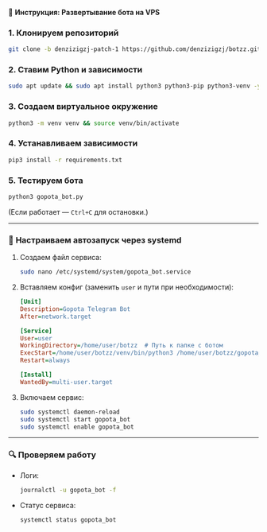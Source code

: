 🚀 **Инструкция: Развертывание бота на VPS**  

### 1. **Клонируем репозиторий**  
```bash
git clone -b denzizigzj-patch-1 https://github.com/denzizigzj/botzz.git && cd botzz
```

### 2. **Ставим Python и зависимости**  
```bash
sudo apt update && sudo apt install python3 python3-pip python3-venv -y
```

### 3. **Создаем виртуальное окружение**  
```bash
python3 -m venv venv && source venv/bin/activate
```

### 4. **Устанавливаем зависимости**  
```bash
pip3 install -r requirements.txt
```

### 5. **Тестируем бота**  
```bash
python3 gopota_bot.py
```
(Если работает — `Ctrl+C` для остановки.)

---

### 🔄 **Настраиваем автозапуск через systemd**  
1. Создаем файл сервиса:  
   ```bash
   sudo nano /etc/systemd/system/gopota_bot.service
   ```  
2. Вставляем конфиг (заменить `user` и пути при необходимости):  
   ```ini
   [Unit]
   Description=Gopota Telegram Bot
   After=network.target

   [Service]
   User=user
   WorkingDirectory=/home/user/botzz  # Путь к папке с ботом
   ExecStart=/home/user/botzz/venv/bin/python3 /home/user/botzz/gopota_bot.py
   Restart=always

   [Install]
   WantedBy=multi-user.target
   ```  
3. Включаем сервис:  
   ```bash
   sudo systemctl daemon-reload
   sudo systemctl start gopota_bot
   sudo systemctl enable gopota_bot
   ```

---

### 🔍 **Проверяем работу**  
- Логи:  
  ```bash
  journalctl -u gopota_bot -f
  ```  
- Статус сервиса:  
  ```bash
  systemctl status gopota_bot
  ```

